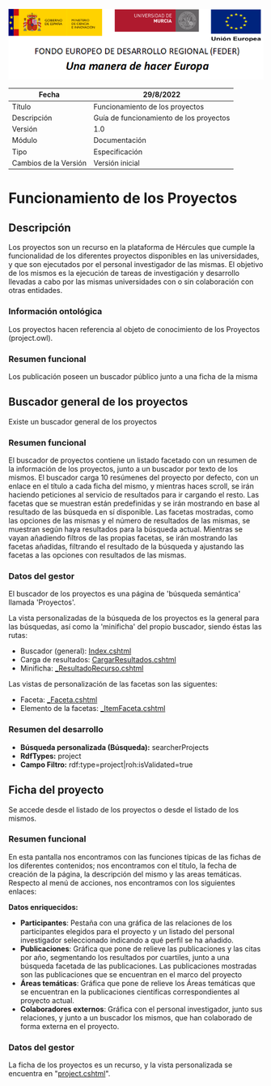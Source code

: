![](./media/CabeceraDocumentosMD.png)

| Fecha         | 29/8/2022                                                   |
| ------------- | ------------------------------------------------------------ |
|Título|Funcionamiento de los proyectos|
|Descripción|Guía de funcionamiento de los proyectos|
|Versión|1.0|
|Módulo|Documentación|
|Tipo|Especificación|
|Cambios de la Versión|Versión inicial|

# Funcionamiento de los Proyectos

## Descripción
Los proyectos son un recurso en la plataforma de Hércules que cumple la funcionalidad de los diferentes proyectos disponibles en las universidades, y que son ejecutados por el personal investigador de las mismas. El objetivo de los mismos es la ejecución de tareas de investigación y desarrollo llevadas a cabo por las mismas universidades con o sin colaboración con otras entidades.

### Información ontológica
Los proyectos hacen referencia al objeto de conocimiento de los Proyectos (project.owl).

### Resumen funcional
Los publicación poseen un buscador público junto a una ficha de la misma


## Buscador general de los proyectos
Existe un buscador general de los proyectos

### Resumen funcional
El buscador de proyectos contiene un listado facetado con un resumen de la información de los proyectos, junto a un buscador por texto de los mismos. El buscador carga 10 resúmenes del proyecto por defecto, con un enlace en el título a cada ficha del mismo, y mientras haces scroll, se irán haciendo peticiones al servicio de resultados para ir cargando el resto. 
Las facetas que se muestran están predefinidas y se irán mostrando en base al resultado de las búsqueda en sí disponible. Las facetas mostradas, como las opciones de las mismas y el número de resultados de las mismas, se muestran según haya resultados para la búsqueda actual.
Mientras se vayan añadiendo filtros de las propias facetas, se irán mostrando las facetas añadidas, filtrando el resultado de la búsqueda y ajustando las facetas a las opciones con resultados de las mismas.

### Datos del gestor
El buscador de los proyectos es una página de 'búsqueda semántica' llamada 'Proyectos'.

La vista personalizadas de la búsqueda de los proyectos es la general para las búsquedas, así como la 'minificha' del propio buscador, siendo éstas las rutas:
- Buscador (general): [Index.cshtml](https://github.com/HerculesCRUE/Commons-ED-MA/blob/main/Web/Views/Views/Busqueda/Index.cshtml)
- Carga de resultados: [CargarResultados.cshtml](https://github.com/HerculesCRUE/Commons-ED-MA/blob/main/Web/Views/Views/CargadorResultados/CargarResultados.cshtml)
- Minificha: [\_ResultadoRecurso.cshtml](https://github.com/HerculesCRUE/Commons-ED-MA/blob/main/Web/Views/Views/CargadorResultados/_ResultadoRecurso.cshtml)

Las vistas de personalización de las facetas son las siguentes:
- Faceta: [\_Faceta.cshtml](https://github.com/HerculesCRUE/Commons-ED-MA/blob/main/Web/Views/Views/CargadorFacetas/_Faceta.cshtml)
- Elemento de la facetas: [\_ItemFaceta.cshtml](https://github.com/HerculesCRUE/Commons-ED-MA/blob/main/Web/Views/Views/CargadorFacetas/_ItemFaceta.cshtml)

### Resumen del desarrollo

- **Búsqueda personalizada (Búsqueda):** searcherProjects
- **RdfTypes:** project
- **Campo Filtro:** rdf:type=project|roh:isValidated=true



## Ficha del proyecto
Se accede desde el listado de los proyectos o desde el listado de los mismos.
### Resumen funcional
En esta pantalla nos encontramos con las funciones típicas de las fichas de los diferentes contenidos; nos encontramos con el título, la fecha de creación de la página, la descripción del mismo y las areas temáticas.
Respecto al menú de acciones, nos encontramos con los siguientes enlaces:


**Datos enriquecidos:**
- **Participantes**: Pestaña con una gráfica de las relaciones de los participantes elegidos para el proyecto y un listado del personal investigador seleccionado indicando a qué perfil se ha añadido.
- **Publicaciones**: Gráfica que pone de relieve las publicaciones y las citas por año, segmentando los resultados por cuartiles, junto a una búsqueda facetada de las publicaciones. Las publicaciones mostradas son las publicaciones que se encuentran en el marco del proyecto
- **Áreas temáticas**: Gráfica que pone de relieve los Áreas temáticas que se encuentran en la publicaciones científicas correspondientes al proyecto actual.
- **Colaboradores externos**: Gráfica con el personal investigador, junto sus relaciones, y junto a un buscador los mismos, que han colaborado de forma externa en el proyecto.
 

### Datos del gestor
La ficha de los proyectos es un recurso, y la vista personalizada se encuentra en "[project.cshtml](https://github.com/HerculesCRUE/Commons-ED-MA/blob/main/Web/Views/Recursos/project.cshtml)".

